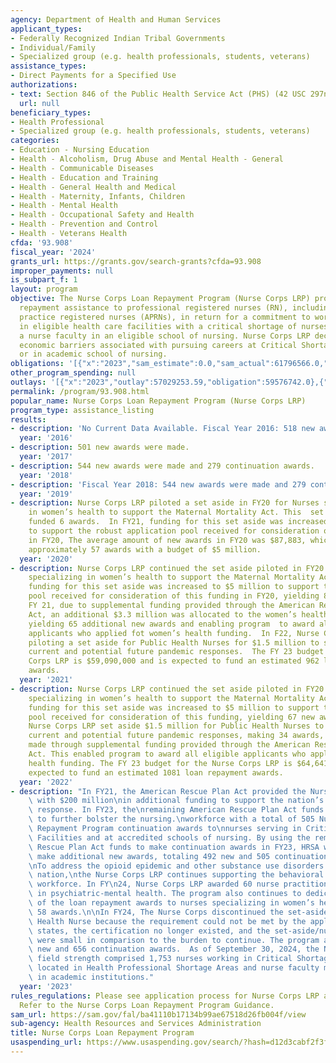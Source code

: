 ```yaml
---
agency: Department of Health and Human Services
applicant_types:
- Federally Recognized Indian Tribal Governments
- Individual/Family
- Specialized group (e.g. health professionals, students, veterans)
assistance_types:
- Direct Payments for a Specified Use
authorizations:
- text: Section 846 of the Public Health Service Act (PHS) (42 USC 297n)).
  url: null
beneficiary_types:
- Health Professional
- Specialized group (e.g. health professionals, students, veterans)
categories:
- Education - Nursing Education
- Health - Alcoholism, Drug Abuse and Mental Health - General
- Health - Communicable Diseases
- Health - Education and Training
- Health - General Health and Medical
- Health - Maternity, Infants, Children
- Health - Mental Health
- Health - Occupational Safety and Health
- Health - Prevention and Control
- Health - Veterans Health
cfda: '93.908'
fiscal_year: '2024'
grants_url: https://grants.gov/search-grants?cfda=93.908
improper_payments: null
is_subpart_f: 1
layout: program
objective: The Nurse Corps Loan Repayment Program (Nurse Corps LRP) provides loan
  repayment assistance to professional registered nurses (RN), including advanced
  practice registered nurses (APRNs), in return for a commitment to work full-time
  in eligible health care facilities with a critical shortage of nurses or serve as
  a nurse faculty in an eligible school of nursing. Nurse Corps LRP decreases the
  economic barriers associated with pursuing careers at Critical Shortage Facilities
  or in academic school of nursing.
obligations: '[{"x":"2023","sam_estimate":0.0,"sam_actual":61796566.0,"usa_spending_actual":59676742.0},{"x":"2024","sam_estimate":0.0,"sam_actual":50133582.0,"usa_spending_actual":51225168.0},{"x":"2025","sam_estimate":0.0,"sam_actual":61756667.0,"usa_spending_actual":264413.0}]'
other_program_spending: null
outlays: '[{"x":"2023","outlay":57029253.59,"obligation":59576742.0},{"x":"2024","outlay":23769463.96,"obligation":51175168.0},{"x":"2025","outlay":750457.16,"obligation":264413.0}]'
permalink: /program/93.908.html
popular_name: Nurse Corps Loan Repayment Program (Nurse Corps LRP)
program_type: assistance_listing
results:
- description: 'No Current Data Available. Fiscal Year 2016: 518 new awards were made.  '
  year: '2016'
- description: 501 new awards were made.
  year: '2017'
- description: 544 new awards were made and 279 continuation awards.
  year: '2018'
- description: 'Fiscal Year 2018: 544 new awards were made and 279 continuation awards.'
  year: '2019'
- description: Nurse Corps LRP piloted a set aside in FY20 for Nurses specializing
    in women’s health to support the Maternal Mortality Act. This  set aside of $750,000
    funded 6 awards.  In FY21, funding for this set aside was increased to $5 million
    to support the robust application pool received for consideration of this funding
    in FY20, The average amount of new awards in FY20 was $87,883, which would yield
    approximately 57 awards with a budget of $5 million.
  year: '2020'
- description: Nurse Corps LRP continued the set aside piloted in FY20 for Nurses
    specializing in women’s health to support the Maternal Mortality Act. In FY21,
    funding for this set aside was increased to $5 million to support the robust application
    pool received for consideration of this funding in FY20, yielding 83 new awards.  In
    FY 21, due to supplemental funding provided through the American Rescue Plan (ARP)
    Act, an additional $3.3 million was allocated to the women’s health set asie,
    yielding 65 additional new awards and enabling program  to award all eligible
    applicants who applied fot women’s health funding.  In F22, Nurse Corps LRP is
    piloting a set aside for Public Health Nurses for $1.5 million to support the
    current and potential future pandemic responses.  The FY 23 budget for the Nurse
    Corps LRP is $59,090,000 and is expected to fund an estimated 962 loan repayment
    awards.
  year: '2021'
- description: Nurse Corps LRP continued the set aside piloted in FY20 for nurses
    specializing in women’s health to support the Maternal Mortality Act. In FY22,
    funding for this set aside was increased to $5 million to support the robust application
    pool received for consideration of this funding, yielding 67 new awards.  In FY22,
    Nurse Corps LRP set aside $1.5 million for Public Health Nurses to support the
    current and potential future pandemic responses, making 34 awards, including 21
    made through supplemental funding provided through the American Rescue Plan (ARP)
    Act. This enabled program to award all eligible applicants who applied for public
    health funding. The FY 23 budget for the Nurse Corps LRP is $64,641,327 and is
    expected to fund an estimated 1081 loan repayment awards.
  year: '2022'
- description: "In FY21, the American Rescue Plan Act provided the Nurse Corps Program\
    \ with $200 million\nin additional funding to support the nation’s COVID-19 emergency\
    \ response. In FY23, the\nremaining American Rescue Plan Act funds allowed HRSA\
    \ to further bolster the nursing.\nworkforce with a total of 505 Nurse Corps Loan\
    \ Repayment Program continuation awards to\nnurses serving in Critical Shortage\
    \ Facilities and at accredited schools of nursing. By using the remaining American\
    \ Rescue Plan Act funds to make continuation awards in FY23, HRSA was able to\
    \ make additional new awards, totaling 492 new and 505 continuation awards. \n\
    \nTo address the opioid epidemic and other substance use disorders across the\
    \ nation,\nthe Nurse Corps LRP continues supporting the behavioral health nursing\
    \ workforce. In FY\n24, Nurse Corps LRP awarded 60 nurse practitioners specializing\
    \ in psychiatric-mental health. The program also continues to dedicate a portion\
    \ of the loan repayment awards to nurses specializing in women’s health and made\
    \ 58 awards.\n\nIn FY24, The Nurse Corps discontinued the set-aside for Public\
    \ Health Nurse because the requirement could not be met by the applicants in most\
    \ states, the certification no longer existed, and the set-aside/number of awards\
    \ were small in comparison to the burden to continue. The program awarded 377\
    \ new and 656 continuation awards.  As of September 30, 2024, the Nurse Corps\
    \ field strength comprised 1,753 nurses working in Critical Shortage Facilities\
    \ located in Health Professional Shortage Areas and nurse faculty members working\
    \ in academic institutions."
  year: '2023'
rules_regulations: Please see application process for Nurse Corps LRP at https://bhw.gov/sites/default/files/bhw/nursecorps-lrp-guidance.pdf.
  Refer to the Nurse Corps Loan Repayment Program Guidance.
sam_url: https://sam.gov/fal/ba41110b17134b99ae67518d26fb004f/view
sub-agency: Health Resources and Services Administration
title: Nurse Corps Loan Repayment Program
usaspending_url: https://www.usaspending.gov/search/?hash=d12d3cabf2f3f8f8b39a0d949847f3c0
---
```

